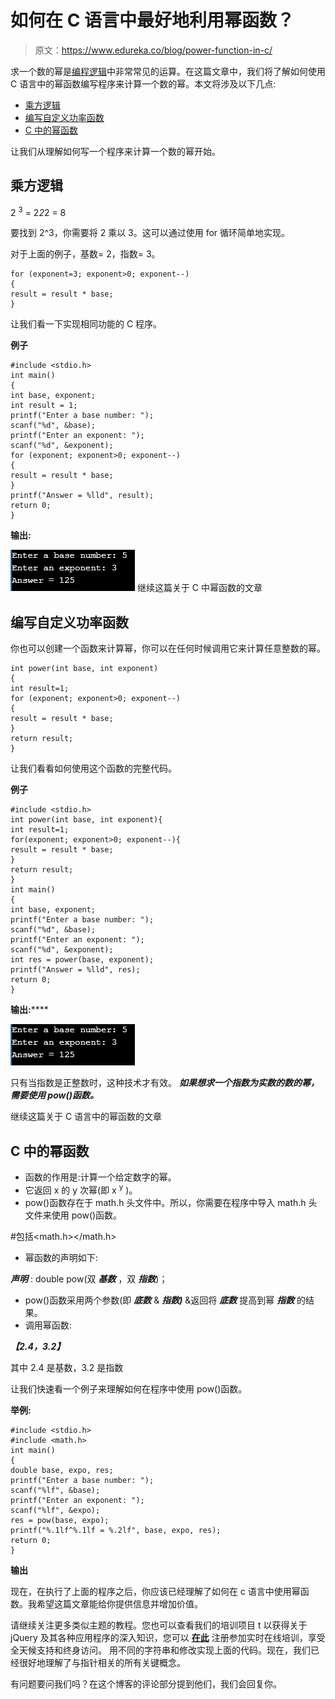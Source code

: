 # 如何在 C 语言中最好地利用幂函数？

> 原文：<https://www.edureka.co/blog/power-function-in-c/>

求一个数的幂是[编程逻辑](https://www.edureka.co/programming-and-frameworks-certification-courses)中非常常见的运算。在这篇文章中，我们将了解如何使用 C 语言中的幂函数编写程序来计算一个数的幂。本文将涉及以下几点:

*   [乘方逻辑](#LogicForPowerMultiplication)
*   [编写自定义功率函数](#WritingaCustomPowerFunction)
*   [C 中的幂函数](#PowerFunctioninC)

让我们从理解如何写一个程序来计算一个数的幂开始。

## **乘方逻辑**

2 <sup>3</sup> = 2*2*2 = 8

要找到 2^3，你需要将 2 乘以 3。这可以通过使用 for 循环简单地实现。

对于上面的例子，基数= 2，指数= 3。

```
for (exponent=3; exponent>0; exponent--)
{
result = result * base;
}
```

让我们看一下实现相同功能的 C 程序。

**例子**

```
#include <stdio.h>
int main()
{
int base, exponent;
int result = 1;
printf("Enter a base number: ");
scanf("%d", &base);
printf("Enter an exponent: ");
scanf("%d", &exponent);
for (exponent; exponent>0; exponent--)
{
result = result * base;
}
printf("Answer = %lld", result);
return 0;
}
```

**输出:**

![Output - Power FUnction In C - Edureka](img/11d79b4b2354d3999e5f29a7c58a256c.png) 继续这篇关于 C 中幂函数的文章

## **编写自定义功率函数**

你也可以创建一个函数来计算幂，你可以在任何时候调用它来计算任意整数的幂。

```
int power(int base, int exponent)
{
int result=1;
for (exponent; exponent>0; exponent--)
{
result = result * base;
}
return result;
}
```

让我们看看如何使用这个函数的完整代码。

**例子**

```
#include <stdio.h>
int power(int base, int exponent){
int result=1;
for(exponent; exponent>0; exponent--){
result = result * base;
}
return result;
}
int main()
{
int base, exponent;
printf("Enter a base number: ");
scanf("%d", &base);
printf("Enter an exponent: ");
scanf("%d", &exponent);
int res = power(base, exponent);
printf("Answer = %lld", res);
return 0;
}
```

**输出:******

![Output - Power FUnction In C - Edureka](img/3cd68e49f5877b28d33ce7b619c05626.png)

只有当指数是正整数时，这种技术才有效。 ***如果想求一个指数为实数的数的幂，需要使用 pow()函数。***

继续这篇关于 C 语言中的幂函数的文章

## **C 中的幂函数**

*   函数的作用是:计算一个给定数字的幂。
*   它返回 x 的 y 次幂(即 x <sup>y</sup> )。
*   pow()函数存在于 math.h 头文件中。所以，你需要在程序中导入 math.h 头文件来使用 pow()函数。

#包括<math.h></math.h>

*   幂函数的声明如下:

***声明*** : double pow(双 ***基数*** ，双 ***指数***)；

*   pow()函数采用两个参数(即 ***底数*** & ***指数)*** &返回将 ***底数*** 提高到幂 ***指数*** 的结果。
*   调用幂函数:

***【2.4，3.2】***

其中 2.4 是基数，3.2 是指数

让我们快速看一个例子来理解如何在程序中使用 pow()函数。

**举例:**

```
#include <stdio.h>
#include <math.h>
int main()
{
double base, expo, res;
printf("Enter a base number: ");
scanf("%lf", &base);
printf("Enter an exponent: ");
scanf("%lf", &expo);
res = pow(base, expo);
printf("%.1lf^%.1lf = %.2lf", base, expo, res);
return 0;
}
```

**输出**

现在，在执行了上面的程序之后，你应该已经理解了如何在 c 语言中使用幂函数。我希望这篇文章能给你提供信息并增加价值。

请继续关注更多类似主题的教程。您也可以查看我们的培训项目 t 以获得关于 jQuery 及其各种应用程序的深入知识，您可以 [**在此**](https://www.edureka.co/masters-program/full-stack-developer-training) 注册参加实时在线培训，享受全天候支持和终身访问。 用不同的字符串和修改实现上面的代码。现在，我们已经很好地理解了与指针相关的所有关键概念。

有问题要问我们吗？在这个博客的评论部分提到他们，我们会回复你。